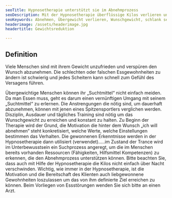 ```yaml
---
seoTitle: Hypnosetherapie unterstützt sie im Abnehmprozess
seoDescription: Mit der Hypnosetherapie überflüssige Kilos verlieren und das Wunschgewicht dauerhaft halten
seoKeywords: Abnehmen, Übergewicht verlieren, Wunschgewicht, schlank sein, schlanker Körper, Traumfigur, Diät, Essgewohnheiten ändern, nachhaltig abnehmen, dauerhaft schlank, Heisshunger, hypnotisches Magenband
headerimage: /assets/headerimage.jpg
headertitle: Gewichtsreduktion

---
```


## Definition
Viele Menschen sind mit ihrem Gewicht unzufrieden und verspüren den Wunsch abzunehmen. Die schlechten oder falschen Essgewohnheiten zu ändern ist schwierig und jedes Scheitern kann schnell zum Gefühl des Versagens führen.

Übergewichtige Menschen können ihr „Suchtmittel“ nicht einfach meiden. Da man Essen muss, geht es darum einen vernünftigen Umgang mit seinem „Suchtmittel“ zu erlernen. Die Anstrengungen die nötig sind, um dauerhaft abzunehmen, können mit jenen eines Spitzensportlers verglichen werden. Disziplin, Ausdauer und tägliches Training sind nötig um das Wunschgewicht zu erreichen und konstant zu halten. 
Zu Beginn der Therapie wird der Grund, die Motivation die hinter dem Wunsch „ich will abnehmen“ steht konkretisiert, welche Werte, welche Einstellungen bestimmen das Verhalten. Die gewonnenen Erkenntnisse werden in der Hypnosetherapie dann utilisiert (verwendet)…..im Zustand der Trance wird im Unterbewusstsein ein Suchprozess angeregt, um die im Menschen bereits vorhanden Ressourcen (Fähigkeiten, Hilfsmittel Kompetenzen) zu erkennen, die den Abnehmprozess unterstützen können.
Bitte beachten Sie, dass auch mit Hilfe der Hypnosetherapie die Kilos nicht einfach über Nacht verschwinden. Wichtig, wie immer in der Hypnosetherapie, ist die Motivation und die Bereitschaft des Klienten auch liebgewonnene Gewohnheiten loszulassen um das von ihm definierte Ziel erreichen zu können.
Beim Vorliegen von Essstörungen wenden Sie sich bitte an einen Arzt.